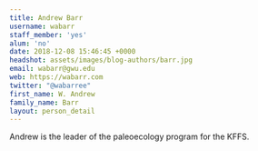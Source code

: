 ```yaml
---
title: Andrew Barr
username: wabarr
staff_member: 'yes'
alum: 'no'
date: 2018-12-08 15:46:45 +0000
headshot: assets/images/blog-authors/barr.jpg
email: wabarr@gwu.edu
web: https://wabarr.com
twitter: "@wabarree"
first_name: W. Andrew
family_name: Barr
layout: person_detail
---
```

Andrew is the leader of the paleoecology program for the KFFS.